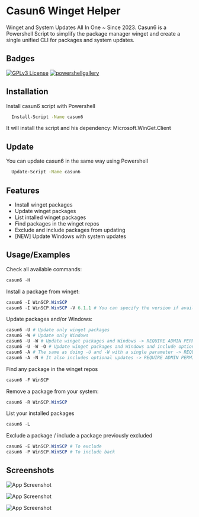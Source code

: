 
# Casun6 Winget Helper

Winget and System Updates All In One ~ Since 2023.
Casun6 is a Powershell Script to simplify the package manager winget and create a single unified CLI for packages and system updates.


## Badges

[![GPLv3 License](https://img.shields.io/badge/License-GPL%20v3-yellow.svg)](https://opensource.org/licenses/)
[![powershellgallery](https://www.powershellgallery.com/Content/Images/Branding/psgallerylogo.svg)](https://www.powershellgallery.com/packages/casun6)



## Installation

Install casun6 script with Powershell

```bash
  Install-Script -Name casun6
```
It will install the script and his dependency: Microsoft.WinGet.Client

## Update

You can update casun6 in the same way using Powershell

```bash
  Update-Script -Name casun6
```


## Features 

- Install winget packages 
- Update winget packages 
- List intalled winget packages
- Find packages in the winget repos
- Exclude and include packages from updating
- [NEW] Update Windows with system updates


## Usage/Examples

Check all available commands:
```powershell
casun6 -H 
```

Install a package from winget:
```powershell
casun6 -I WinSCP.WinSCP
casun6 -I WinSCP.WinSCP -V 6.1.1 # You can specify the version if available
```

Update packages and/or Windows:
```powershell
casun6 -U # Update only winget packages
casun6 -W # Update only Windows
casun6 -U -W # Update winget packages and Windows -> REQUIRE ADMIN PERMISSION
casun6 -U -W -O # Update winget packages and Windows and include optional updates -> REQUIRE ADMIN PERMISSION
casun6 -A # The same as doing -U and -W with a single parameter -> REQUIRE ADMIN PERMISSION
casun6 -A -N # It also includes optional updates -> REQUIRE ADMIN PERMISSION

```

Find any package in the winget repos
```powershell
casun6 -F WinSCP 
```

Remove a package from your system:
```powershell
casun6 -R WinSCP.WinSCP 
```

List your installed packages
```powershell
casun6 -L
```

Exclude a package / include a package previously excluded
```powershell
casun6 -E WinSCP.WinSCP # To exclude
casun6 -P WinSCP.WinSCP # To include back
```


## Screenshots

![App Screenshot](https://snipboard.io/8SzWoZ.jpg)

![App Screenshot](https://snipboard.io/eFyLWJ.jpg)

![App Screenshot](https://snipboard.io/K49Htx.jpg)


